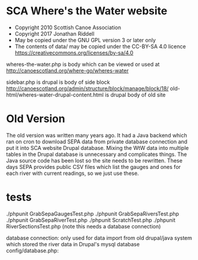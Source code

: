 # SCA Where's the Water website

* Copyright 2010 Scottish Canoe Association
* Copyright 2017 Jonathan Riddell
* May be copied under the GNU GPL version 3 or later only
* The contents of data/ may be copied under the CC-BY-SA 4.0 licence https://creativecommons.org/licenses/by-sa/4.0

wheres-the-water.php is body which can be viewed or used at http://canoescotland.org/where-go/wheres-water

sidebar.php is drupal is body of side block http://canoescotland.org/admin/structure/block/manage/block/18/
old-html/wheres-water-drupal-content.html is drupal body of old site

Old Version
================
The old version was written many years ago.  It had a Java backend
which ran on cron to download SEPA data from private database
connection and put it into SCA website Drupal database.  Mixing the
WtW data into multiple tables in the Drupal database is unnecessary
and complicates things.  The Java source code has been lost so the
site needs to be rewritten.  These days SEPA provides public CSV files
which list the gauges and ones for each river with current readings,
so we just use these.

tests
=====
./phpunit GrabSepaGaugesTest.php
./phpunit GrabSepaRiversTest.php
./phpunit GrabSepaRiverTest.php
./phpunit ScratchTest.php
./phpunit RiverSectionsTest.php   (note this needs a database connection)

database connection:
only used for data import from old drupal/java system which stored the river data in Drupal's mysql database
 config/database.php:
 <?php
 $servername = "localhost";
 $username = "scauser";
 $password = "xxx";
 $dbname = "scadb";

code
====
lib/Scratch.php  class to play around and test with
lib/GrabSepaGauges  class to download SEPA gauge data and return it as array, sepaData() is the main method to use
lib/RiverSections.php Class to deal with the river sections data, edit the data and export it as Javascript (most of the action happens here)
lib/GrabSepaRivers  class to provide and save/load json with current river readings, when it needs to update data it uses below class
lib/GrabSepaRiver  class to download current reading data for a river

admin/river-section.php  admin UI to set, add and delete river sections

TODO
====
- Download river data as an external process (takes to long to do it in sync with web page load)
- Deploy

PHP nuttyness
=============
We have to use PHP as it integrates with Drupal.

SCA server uses PHP 5, this may cause problems.

json_decode($data, true)  <-- use true here else it'll import hashes as objects not as associative arrays

Config
======
config.php should have the root file location set:
 <?php
 define("ROOT",     "/var/www/canoescotland.org/wheres-the-water");
 
 Setup
 ======
 Edit config.php to have the correct server path eg. "/var/www/wheres-the-water"
 
 Make sure your webserver has permission to write to the data folder
 Debian: sudo chown -R www-data.www-data data/
 
 Run the admin/download-river-readings.php script once
 'Unable to open file' will be displayed if the above steps have not been performed correctly
 
 
Cron
====

Run cron-update-sepa-gauges-and-backup.rb every minute in cron to update river gauge readings and backup section file

Run check-rivers-up-to-date.py ever few minutes to check that the river gauge readings have updated
